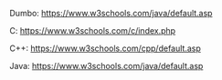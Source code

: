 Dumbo: https://www.w3schools.com/java/default.asp

C: https://www.w3schools.com/c/index.php

C++: https://www.w3schools.com/cpp/default.asp

Java: https://www.w3schools.com/java/default.asp